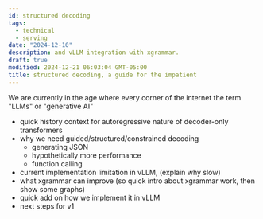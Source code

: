 ```yaml
---
id: structured decoding
tags:
  - technical
  - serving
date: "2024-12-10"
description: and vLLM integration with xgrammar.
draft: true
modified: 2024-12-21 06:03:04 GMT-05:00
title: structured decoding, a guide for the impatient
---
```


We are currently in the age where every corner of the internet the term "LLMs" or "generative AI"

- quick history context for autoregressive nature of decoder-only transformers
- why we need guided/structured/constrained decoding
  - generating JSON
  - hypothetically more performance
  - function calling
- current implementation limitation in vLLM, (explain why slow)
- what xgrammar can improve (so quick intro about xgrammar work, then show some graphs)
- quick add on how we implement it in vLLM
- next steps for v1
